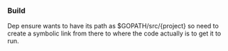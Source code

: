 

### Build
Dep ensure wants to have its path as $GOPATH/src/{project} so need to create a symbolic link from there to where the code actually is to get it to run.